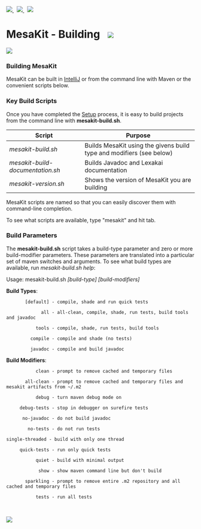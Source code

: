 <a href="https://github.com/Telenav/mesakit">
<img src="https://telenav.github.io/telenav-assets/images/icons/github-32.png" srcset="https://telenav.github.io/telenav-assets/images/icons/github-32-2x.png 2x"/>
</a>
&nbsp;
<a href="https://twitter.com/openmesakit">
<img src="https://telenav.github.io/telenav-assets/images/logos/twitter/twitter-32.png" srcset="https://telenav.github.io/telenav-assets/images/logos/twitter/twitter-32-2x.png 2x"/>
</a>
&nbsp;
<a href="https://mesakit.zulipchat.com">
<img src="https://telenav.github.io/telenav-assets/images/logos/zulip/zulip-32.png" srcset="https://telenav.github.io/telenav-assets/images/logos/zulip/zulip-32-2x.png 2x"/>
</a>

# MesaKit - Building   <img src="https://telenav.github.io/telenav-assets/images/icons/gears-32.png" srcset="https://telenav.github.io/telenav-assets/images/icons/gears-32-2x.png 2x"></img>

<img src="https://telenav.github.io/telenav-assets/images/icons/horizontal-line-512.png" srcset="https://telenav.github.io/telenav-assets/images/separators/horizontal-line-512-2x.png 2x"></img>

### Building MesaKit

MesaKit can be built in [IntelliJ](https://www.jetbrains.com/idea/download/) or from the command line with Maven or the convenient scripts below.

### Key Build Scripts

Once you have completed the [Setup](host-build-environment.md) process, it is easy to build projects from the command line with **mesakit-build.sh**.

| Script                           | Purpose                                                              |
|----------------------------------|----------------------------------------------------------------------|
| *mesakit-build.sh*               | Builds MesaKit using the givens build type and modifiers (see below) |
| *mesakit-build-documentation.sh* | Builds Javadoc and Lexakai documentation                             |
| *mesakit-version.sh*             | Shows the version of MesaKit you are building                        |

MesaKit scripts are named so that you can easily discover them with command-line completion.

To see what scripts are available, type "mesakit" and hit tab.

### Build Parameters

The **mesakit-build.sh** script takes a build-type parameter and zero or more build-modifier parameters. These parameters are translated into a particular set of maven switches and arguments. To see what build types are available, run *mesakit-build.sh help*:

Usage: mesakit-build.sh *[build-type] [build-modifiers]*

**Build Types**:

           [default] - compile, shade and run quick tests

                 all - all-clean, compile, shade, run tests, build tools and javadoc

               tools - compile, shade, run tests, build tools

             compile - compile and shade (no tests)

             javadoc - compile and build javadoc

**Build Modifiers**:

               clean - prompt to remove cached and temporary files

           all-clean - prompt to remove cached and temporary files and mesakit artifacts from ~/.m2

               debug - turn maven debug mode on

         debug-tests - stop in debugger on surefire tests

          no-javadoc - do not build javadoc

            no-tests - do not run tests

    single-threaded - build with only one thread

         quick-tests - run only quick tests

               quiet - build with minimal output

                show - show maven command line but don't build

           sparkling - prompt to remove entire .m2 repository and all cached and temporary files

               tests - run all tests

<br/> 

<img src="https://telenav.github.io/telenav-assets/images/icons/horizontal-line-512.png" srcset="https://telenav.github.io/telenav-assets/images/separators/horizontal-line-512-2x.png 2x"></img>
